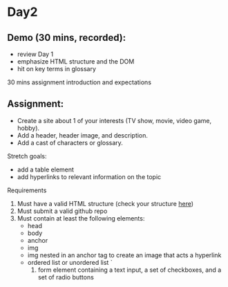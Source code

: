# Day2

## Demo (30 mins, recorded):
- review Day 1
- emphasize HTML structure and the DOM
- hit on key terms in glossary


30 mins assignment introduction and expectations

## Assignment:
- Create a site about 1 of your interests (TV show, movie, video game, hobby). 
- Add a header, header image, and description. 
- Add a cast of characters or glossary.

Stretch goals:
- add a table element 
- add hyperlinks to relevant information on the topic

Requirements
1. Must have a valid HTML structure (check your structure [here](https://validator.w3.org/#validate_by_input))
2. Must submit a valid github repo
3. Must contain at least the following elements:
    - head
    - body
    - anchor
    - img
    - img nested in an anchor tag to create an image that acts a hyperlink
    - ordered list or unordered list `<ol>
    - form element containing a text input, a set of checkboxes, and a set of radio buttons
    